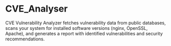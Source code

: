 # CVE_Analyser
CVE Vulnerability Analyzer fetches vulnerability data from public databases, scans your system for installed software versions (nginx, OpenSSL, Apache), and generates a report with identified vulnerabilities and security recommendations.
